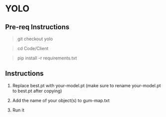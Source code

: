 # YOLO

## Pre-req Instructions

> git checkout yolo

> cd Code/Client

> pip install -r requirements.txt

## Instructions 

1. Replace best.pt with your-model.pt (make sure to rename your-model.pt to best.pt after copying)

2. Add the name of your object(s) to gum-map.txt

3. Run it 
